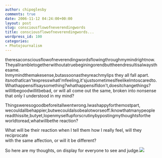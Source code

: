 ```yaml
---
author: chipoglesby
comments: true
date: 2006-11-12 04:24:00+00:00
layout: post
slug: consciousflowofneverendingwords
title: consciousflowofneverendingwords...
wordpress_id: 100
categories:
- Photojournalism
---
```


theresaconsciousflowofneverendingwordsflowingthroughmymindrightnow.  
Theyallrambletogetherwithoutatruebeginingorendbuttheendresultisalwaysthesame.  
Inmymindthemakesense,butassoonastheyreachmylips they all fall apart.  
itsnothatIcan'texpresswhatI'mfeeling,it'sjustsometimesIfeelikeImtoscaredto.  
WhathappensifIsaysomething?whathappensifIdon't,doesitchangethings?  
willitbegoodwillitbebad, or will all come out the same, broken into nonsense   
that only I understood in my mind?  
  
Thingsweresogoodbeforeitallwentwrong.Iwashappyforthemostpart,  
wecouldallbehappier,butwecouldalsobealotworseoff.Iknowthatmanypeople  
readthissite,butyet,Iopenmyselfupforscrutinybypostingmythoughtsforthe  
worldtoread,whatwillbethe reaction?  
  
What will be their reaction when I tell them how I really feel, will they reciprocate  
with the same affection, or will it be different?  
  
So here are my thoughts, on display for everyone to see and judge.[![](http://photos1.blogger.com/blogger2/1441/2633/400/fair7.jpg)](http://photos1.blogger.com/blogger2/1441/2633/1600/fair7.jpg)
